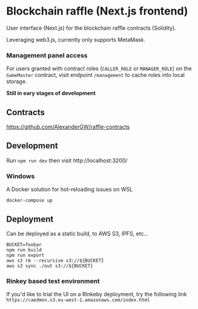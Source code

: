 # Blockchain raffle (Next.js frontend)
User interface (Next.js) for the blockchain raffle contracts (Solidity).

Leveraging web3.js, currently only supports MetaMask.

### Management panel access
For users granted with contract roles (`CALLER_ROLE` or `MANAGER_ROLE`) on the `GameMaster` contract, visit endpoint `/management` to cache roles into local storage.

**Still in eary stages of development**

## Contracts
https://github.com/AlexanderGW/raffle-contracts

## Development
Run `npm run dev` then visit http://localhost:3200/

### Windows
A Docker solution for hot-reloading issues on WSL
```
docker-compose up
```

## Deployment
Can be deployed as a static build, to AWS S3, IPFS, etc...
```
BUCKET=foobar
npm run build
npm run export
aws s3 rm --recursive s3://${BUCKET}
aws s3 sync ./out s3://${BUCKET}
```

### Rinkey based test environment
If you'd like to trial the UI on a RInkeby deployment, try the following link `https://caedmon.s3.eu-west-1.amazonaws.com/index.html`